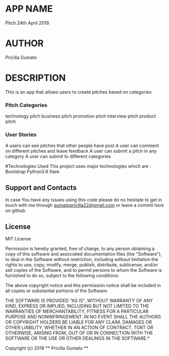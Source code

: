 # APP NAME
Pitch.24th April 2019.
# AUTHOR
Pricilla Gumato

# DESCRIPTION
This is an app that allows users to create pitches based on categories
### Pitch Categories
technology pitch
business pitch
promotion pitch
interview pitch
product pitch
### User Stories
A users can see pitches that other people have post
A user can comment on different pitches and leave feedback
A user can submit a pitch in any category
A user can submit to different categories


#Technologies Used
This project uses major technologies which are :
Bootstrap
Python3.6
flask
## Support and Contacts
In case You have any issues using this code please do no hesitate to get in touch with me through gumatopricilla22@gmail.com or leave a commit here on github.

## License
 MIT License

Permission is hereby granted, free of charge, to any person obtaining a copy of this software and associated documentation files (the "Software"), to deal in the Software without restriction, including without limitation the rights to use, copy, modify, merge, publish, distribute, sublicense, and/or sell copies of the Software, and to permit persons to whom the Software is furnished to do so, subject to the following conditions:

The above copyright notice and this permission notice shall be included in all copies or substantial portions of the Software.

THE SOFTWARE IS PROVIDED "AS IS", WITHOUT WARRANTY OF ANY KIND, EXPRESS OR IMPLIED, INCLUDING BUT NOT LIMITED TO THE WARRANTIES OF MERCHANTABILITY, FITNESS FOR A PARTICULAR PURPOSE AND NONINFRINGEMENT. IN NO EVENT SHALL THE AUTHORS OR COPYRIGHT HOLDERS BE LIABLE FOR ANY CLAIM, DAMAGES OR OTHER LIABILITY, WHETHER IN AN ACTION OF CONTRACT, TORT OR OTHERWISE, ARISING FROM, OUT OF OR IN CONNECTION WITH THE SOFTWARE OR THE USE OR OTHER DEALINGS IN THE SOFTWARE.*

Copyright (c) 2019 ** Pricilla Gumato **
